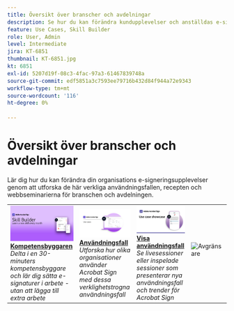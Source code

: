 ```yaml
---
title: Översikt över branscher och avdelningar
description: Se hur du kan förändra kundupplevelser och anställdas e-signeringsupplevelser med hjälp av de här praktiska användningsfallen, recepten och webbseminarierna från branschen och avdelningen
feature: Use Cases, Skill Builder
role: User, Admin
level: Intermediate
jira: KT-6851
thumbnail: KT-6851.jpg
kt: 6851
exl-id: 5207d19f-08c3-4fac-97a3-61467839748a
source-git-commit: edf5851a3c7593ee79716b432d84f944a72e9343
workflow-type: tm+mt
source-wordcount: '116'
ht-degree: 0%

---
```


# Översikt över branscher och avdelningar

Lär dig hur du kan förändra din organisations e-signeringsupplevelser genom att utforska de här verkliga användningsfallen, recepten och webbseminarierna för branschen och avdelningen.

<table style="table-layout:fixed">
<tr>
  <td>
    <a href="innovation-series.md">
      <img alt="Kompetensbyggaren" src="../assets/SB_1280.jpg" />
    </a>
    <div>
    <a href="innovation-series.md"><strong>Kompetensbyggaren</strong></a>
    </div>
    <em>Delta i en 30-minuters kompetensbyggare och lär dig sätta e-signaturer i arbete - utan att lägga till extra arbete</em>
    <br>
  </td>
  <td>
    <a href="recipes.md">
      <img alt="Användningsfall" src="../assets/Usecase.png" />
    </a>
    <div>
    <a href="recipes.md"><strong>Användningsfall</strong></a>
    </div>
    <em>Utforska hur olika organisationer använder Acrobat Sign med dessa verklighetstrogna användningsfall</em>
    <br>
  </td>
  <td>
    <a href="use-case-showcase.md">
      <img alt="Visa användningsfall" src="../assets/UseCaseShowcaseR.png" />
    </a>
    <div>
    <a href="use-case-showcase.md"><strong>Visa användningsfall</strong></a>
    </div>
    <em>Se livesessioner eller inspelade sessioner som presenterar nya användningsfall och trender för Acrobat Sign</em>
    <br>
  </td>
  <td>
    <img alt="Avgränsare" src="../assets/Whitespacer.png" />
    <div>
    <br>
  </td>
</tr>
</table>
